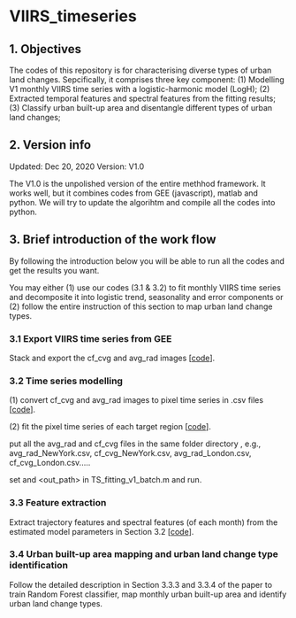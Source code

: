 # VIIRS_timeseries

## 1. Objectives

The codes of this repository is for characterising diverse types of urban land changes. Sepcifically, it comprises three key component:
(1) Modelling V1 monthly VIIRS time series with a logistic-harmonic model (LogH);
(2) Extracted temporal features and spectral features from the fitting results;
(3) Classify urban built-up area and disentangle different types of urban land changes;


## 2. Version info

Updated: Dec 20, 2020
Version: V1.0

The V1.0 is the unpolished version of the entire methhod framework. It works well, but it combines codes from GEE (javascript), matlab and python. We will try to update the algorihtm and compile all the codes into python.


## 3. Brief introduction of the work flow

By following the introduction below you will be able to run all the codes and get the results you want.

You may either (1) use our codes (3.1 & 3.2) to fit monthly VIIRS time series and decomposite it into logistic trend, seasonality and error components or (2) follow the entire instruction of this section to map urban land change types.


### 3.1 Export VIIRS time series from GEE

Stack and export the cf_cvg and avg_rad images [[code](https://github.com/qmzheng09work/VIIRS_timeseries/blob/main/VIIRS%20time%20series%20output)].


### 3.2 Time series modelling

(1) convert cf_cvg and avg_rad images to pixel time series in .csv files [[code](https://github.com/qmzheng09work/VIIRS_timeseries/blob/main/Time%20Series%20fitting/Image_to_time_series.py)].

(2) fit the pixel time series of each target region [[code](https://github.com/qmzheng09work/VIIRS_timeseries/tree/main/Time%20Series%20fitting/fitting)].
    
   put all the avg_rad and cf_cvg files in the same folder directory <path>, e.g., avg_rad_NewYork.csv, cf_cvg_NewYork.csv, avg_rad_London.csv, cf_cvg_London.csv.....
    
   set <path> and <out_path> in TS_fitting_v1_batch.m and run.


### 3.3 Feature extraction

Extract trajectory features and spectral features (of each month) from the estimated model parameters in Section 3.2 [[code](https://github.com/qmzheng09work/VIIRS_timeseries/blob/main/Time%20Series%20fitting/feature_extraction.py)].


### 3.4 Urban built-up area mapping and urban land change type identification

Follow the detailed description in Section 3.3.3 and 3.3.4 of the paper to train Random Forest classifier, map monthly urban built-up area and identify urban land change types.

